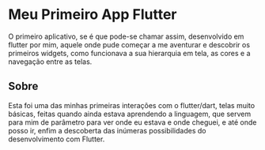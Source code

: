 # Meu Primeiro App Flutter

O primeiro aplicativo, se é que pode-se chamar assim, desenvolvido em flutter por mim, aquele onde pude começar a me aventurar e descobrir os primeiros widgets, como funcionava a sua hierarquia em tela, as cores e a navegação entre as telas.

## Sobre

Esta foi uma das minhas primeiras interações com o flutter/dart, telas muito básicas, feitas quando ainda estava aprendendo a linguagem, que servem para mim de parâmetro para ver onde eu estava e onde cheguei, e até onde posso ir, enfim a descoberta das inúmeras possibilidades do desenvolvimento com Flutter.
